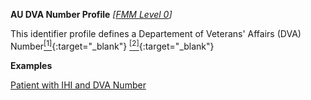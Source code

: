 **AU DVA Number Profile**  *[[FMM Level 0](guidance.html)]*

This identifier profile defines a Departement of Veterans' Affairs (DVA) 
Number[<sup>[1]</sup>](http://ns.electronichealth.net.au/id/dva/index.html){:target="_blank"} [<sup>[2]</sup>](http://meteor.aihw.gov.au/content/index.phtml/itemId/339127){:target="_blank"} 


**Examples**

[Patient with IHI and DVA Number](Patient-example1.html)

